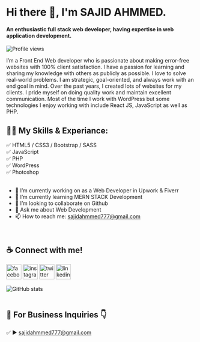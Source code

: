 # Hi there 👋, I'm SAJID AHMMED.
#### An enthusiastic full stack web developer, having expertise in web application development.

![Profile views](https://gpvc.arturio.dev/sajidahmmedwd)  

I’m a Front End Web developer who is passionate about making error-free websites with 100% client satisfaction. I have a passion for learning and sharing my knowledge with others as publicly as possible. I love to solve real-world problems. I am strategic, goal-oriented, and always work with an end goal in mind. Over the past years, I created lots of websites for my clients. I pride myself on doing quality work and maintain excellent communication. Most of the time I work with WordPress but some technologies I enjoy working with include React JS, JavaScript as well as PHP.
<br>

## 👨‍💻 My Skills & Experiance:

✅ HTML5 / CSS3 / Bootstrap / SASS <br>
✅ JavaScript <br>
✅ PHP <br>
✅ WordPress <br>
✅ Photoshop <br>
<br>
- 🔭 I’m currently working on as a Web Developer in Upwork & Fiverr 
- 🌱 I’m currently learning MERN STACK Development 
- 👯 I’m looking to collaborate on Github 
- 💬 Ask me about Web Development 
- 📫 How to reach me: sajidahmmed777@gmail.com 
<br>

## ☕ Connect with me!

<a href="https://www.facebook.com/sajidahmmedwd" rel="nofollow"><img src="https://camo.githubusercontent.com/2d1ffa69dd491ebeca01b2098cf8233dd09950ff5895abccd5b455ca442abc59/68747470733a2f2f696d672e736869656c64732e696f2f62616467652f46616365626f6f6b2d3138373746323f7374796c653d666f722d7468652d6261646765266c6f676f3d66616365626f6f6b266c6f676f436f6c6f723d7768697465" alt="facebook" height="40" style="max-width: 100%;"></a> <a href="https://www.instagram.com/sajidahmmedwd/" rel="nofollow"><img src="https://camo.githubusercontent.com/b3d4671768bd0f9b6c8f410a25a96e0c5a4d135208d8910461e986f97e7985ab/68747470733a2f2f696d672e736869656c64732e696f2f62616467652f496e7374616772616d2d4534343035463f7374796c653d666f722d7468652d6261646765266c6f676f3d696e7374616772616d266c6f676f436f6c6f723d7768697465" alt="instagram" height="40" style="max-width: 100%;"></a> <a href="https://twitter.com/sajidahmmedwd" rel="nofollow"><img src="https://camo.githubusercontent.com/5d03c86f6a75f7cbe80d135d9162fbf6dc46a31253cf30a8e9bb8279b4d574d3/68747470733a2f2f696d672e736869656c64732e696f2f62616467652f547769747465722d3144413146323f7374796c653d666f722d7468652d6261646765266c6f676f3d74776974746572266c6f676f436f6c6f723d7768697465" alt="twitter" height="40" style="max-width: 100%;"></a> <a href="https://www.linkedin.com/in/sajidahmmedwd/" rel="nofollow"><img src="https://camo.githubusercontent.com/a80d00f23720d0bc9f55481cfcd77ab79e141606829cf16ec43f8cacc7741e46/68747470733a2f2f696d672e736869656c64732e696f2f62616467652f4c696e6b6564496e2d3030373742353f7374796c653d666f722d7468652d6261646765266c6f676f3d6c696e6b6564696e266c6f676f436f6c6f723d7768697465" alt="linkedin" height="40" style="max-width: 100%;"></a>




![GitHub stats](https://github-readme-stats.vercel.app/api?username=sajidahmmedwd&show_icons=true)  
<br>

## 📧 For Business Inquiries 👇

✅ ► sajidahmmed777@gmail.com

